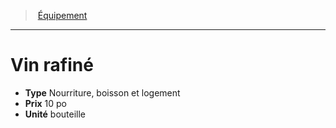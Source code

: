 ﻿---
!EquipmentItem
Type: Nourriture, boisson et logement
Price: 10 po
Unity: bouteille
Id: equipment_hd.md#vin-rafiné
ParentLink: equipment_hd.md#Équipement
Name: Vin rafiné
ParentName: Équipement
NameLevel: 1
Attributes: {}
---
> [Équipement](hd_equipment.md)

---

# Vin rafiné

- **Type** Nourriture, boisson et logement
- **Prix** 10 po
- **Unité** bouteille

